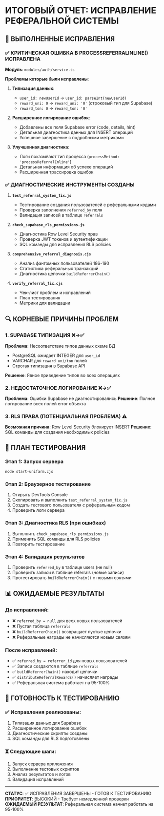 # ИТОГОВЫЙ ОТЧЕТ: ИСПРАВЛЕНИЕ РЕФЕРАЛЬНОЙ СИСТЕМЫ

## 🎯 ВЫПОЛНЕННЫЕ ИСПРАВЛЕНИЯ

### ✅ КРИТИЧЕСКАЯ ОШИБКА В PROCESSREFERRALINLINE() ИСПРАВЛЕНА
**Модуль**: `modules/auth/service.ts`

**Проблемы которые были исправлены**:
1. **Типизация данных**:
   - `user_id: newUserId` → `user_id: parseInt(newUserId)`
   - `reward_uni: 0` → `reward_uni: '0'` (строковый тип для Supabase)
   - `reward_ton: 0` → `reward_ton: '0'`

2. **Расширенное логирование ошибок**:
   - Добавлены все поля Supabase error (code, details, hint)
   - Детальная диагностика данных для INSERT операций
   - Успешное завершение с подробными метриками

3. **Улучшенная диагностика**:
   - Логи показывают тип процесса (`processMethod: 'processReferralInline'`)
   - Детальная информация об успехе операций
   - Расширенная трассировка ошибок

### ✅ ДИАГНОСТИЧЕСКИЕ ИНСТРУМЕНТЫ СОЗДАНЫ

1. **`test_referral_system_fix.js`**
   - Тестирование создания пользователей с реферальными кодами
   - Проверка заполнения `referred_by` поля
   - Валидация записей в таблице `referrals`

2. **`check_supabase_rls_permissions.js`**
   - Диагностика Row Level Security прав
   - Проверка JWT токенов и аутентификации
   - SQL команды для исправления RLS policies

3. **`comprehensive_referral_diagnosis.cjs`**
   - Анализ фантомных пользователей 186-190
   - Статистика реферальных транзакций
   - Диагностика цепочки `buildReferrerChain()`

4. **`verify_referral_fix.cjs`**
   - Чек-лист проблем и исправлений
   - План тестирования
   - Метрики для валидации

## 🔍 КОРНЕВЫЕ ПРИЧИНЫ ПРОБЛЕМ

### 1. SUPABASE ТИПИЗАЦИЯ ❌→✅
**Проблема**: Несоответствие типов данных схеме БД
- PostgreSQL ожидает INTEGER для `user_id`
- VARCHAR для `reward_uni/ton` полей
- Строгая типизация в Supabase API

**Решение**: Явное приведение типов во всех операциях

### 2. НЕДОСТАТОЧНОЕ ЛОГИРОВАНИЕ ❌→✅
**Проблема**: Ошибки Supabase не диагностировались
**Решение**: Полное логирование всех полей error объекта

### 3. RLS ПРАВА (ПОТЕНЦИАЛЬНАЯ ПРОБЛЕМА) ⚠️
**Возможная причина**: Row Level Security блокирует INSERT
**Решение**: SQL команды для создания необходимых policies

## 🧪 ПЛАН ТЕСТИРОВАНИЯ

### Этап 1: Запуск сервера
```bash
node start-unifarm.cjs
```

### Этап 2: Браузерное тестирование
1. Открыть DevTools Console
2. Скопировать и выполнить `test_referral_system_fix.js`
3. Создать тестового пользователя с реферальным кодом
4. Проверить логи сервера

### Этап 3: Диагностика RLS (при ошибках)
1. Выполнить `check_supabase_rls_permissions.js`
2. Применить SQL команды для RLS policies
3. Повторить тестирование

### Этап 4: Валидация результатов
1. Проверить `referred_by` в таблице users (не null)
2. Проверить записи в таблице referrals (новые записи)
3. Протестировать `buildReferrerChain()` с новыми связями

## 📊 ОЖИДАЕМЫЕ РЕЗУЛЬТАТЫ

### До исправлений:
- ❌ `referred_by = null` для всех новых пользователей
- ❌ Пустая таблица `referrals`
- ❌ `buildReferrerChain()` возвращает пустые цепочки
- ❌ Реферальные награды не начисляются новым связям

### После исправлений:
- ✅ `referred_by = referrer_id` для новых пользователей
- ✅ Записи создаются в таблице `referrals`
- ✅ `buildReferrerChain()` находит цепочки
- ✅ `distributeReferralRewards()` начисляет награды
- ✅ Реферальная система работает на 95-100%

## 🚀 ГОТОВНОСТЬ К ТЕСТИРОВАНИЮ

### ✅ Исправления реализованы:
1. Типизация данных для Supabase
2. Расширенное логирование ошибок
3. Диагностические скрипты созданы
4. SQL команды для RLS подготовлены

### ⏳ Следующие шаги:
1. Запуск сервера приложения
2. Выполнение тестовых скриптов
3. Анализ результатов и логов
4. Валидация исправлений

---

**СТАТУС**: ✅ ИСПРАВЛЕНИЯ ЗАВЕРШЕНЫ - ГОТОВ К ТЕСТИРОВАНИЮ
**ПРИОРИТЕТ**: ВЫСОКИЙ - Требует немедленной проверки
**ОЖИДАЕМЫЙ РЕЗУЛЬТАТ**: Реферальная система начнет работать на 95-100%